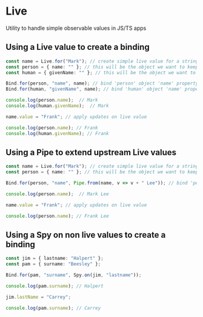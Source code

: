 # Live

Utility to handle simple observable values in JS/TS apps


## Using a Live value to create a binding
``` ts
const name = Live.for("Mark"); // create simple live value for a string
const person = { name: "" }; // this will be the object we want to keep updated
const human = { givenName: "" }; // this will be the object we want to keep updated

Bind.for(person, "name", name); // bind 'person' object 'name' property to live value
Bind.for(human, "givenName", name); // bind 'human' object 'name' property to live value

console.log(person.name);  // Mark
console.log(human.givenName);  // Mark

name.value = "Frank"; // apply updates on live value

console.log(person.name); // Frank
console.log(human.givenName); // Frank
```

## Using a Pipe to extend upstream Live values
``` ts
const name = Live.for("Mark"); // create simple live value for a string
const person = { name: "" }; // this will be the object we want to keep updated

Bind.for(person, "name", Pipe.from(name, v => v + " Lee")); // bind 'person' object 'name' property to piped live value

console.log(person.name);  // Mark Lee

name.value = "Frank"; // apply updates on live value

console.log(person.name); // Frank Lee
```

## Using a Spy on non live values to create a binding
```ts
const jim = { lastname: "Halpert" };
const pam = { surname: "Beesley" };

Bind.for(pam, "surname", Spy.on(jim, "lastname"));

console.log(pam.surname); // Halpert

jim.lastName = "Carrey";

console.log(pam.surname); // Carrey
```

